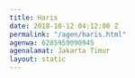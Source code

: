 ```yaml
---
title: Haris
date: 2018-10-12 04:12:00 Z
permalink: "/agen/haris.html"
agenwa: 6285959090945
agenalamat: Jakarta Timur
layout: static
---
```


